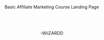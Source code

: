 <p align="center">
  Basic Affiliate Marketing Course Landing Page
</p>
<p align="center">
  <img src="https://i.imgur.com/nDc0g30.png" alt="">
</p>
<p align="center">
  <img src="https://i.imgur.com/9li4mvJ.png" alt="">
</p>
<p align="center">
  <img src="https://i.imgur.com/ZEqufAG.png" alt="">
</p>
<p align="center">
  <img src="https://i.imgur.com/qHCvjgg.png" alt="">
</p>
<p align="center">
  -WiiZARDD
</p>
